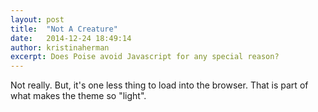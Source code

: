 ```yaml
---
layout: post
title:  "Not A Creature"
date:   2014-12-24 18:49:14
author: kristinaherman
excerpt: Does Poise avoid Javascript for any special reason?
---
```


Not really. But, it's one less thing to load into the browser. That is part of what makes the theme so "light".
